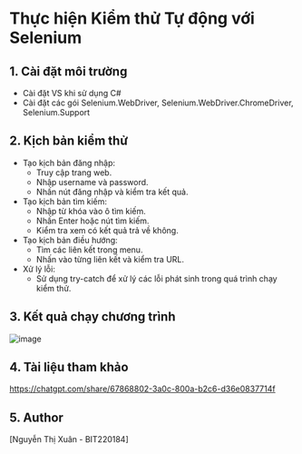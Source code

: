 # Thực hiện Kiểm thử Tự động với Selenium
## 1. Cài đặt môi trường
- Cài đặt VS khi sử dụng C#
- Cài đặt các gói Selenium.WebDriver, Selenium.WebDriver.ChromeDriver, Selenium.Support
## 2. Kịch bản kiểm thử
- Tạo kịch bản đăng nhập:
  + Truy cập trang web.
  + Nhập username và password.
  + Nhấn nút đăng nhập và kiểm tra kết quả.
- Tạo kịch bản tìm kiếm:
  + Nhập từ khóa vào ô tìm kiếm.
  + Nhấn Enter hoặc nút tìm kiếm.
  + Kiểm tra xem có kết quả trả về không.
- Tạo kịch bản điều hướng:
  + Tìm các liên kết trong menu.
  + Nhấn vào từng liên kết và kiểm tra URL.
- Xử lý lỗi:
  + Sử dụng try-catch để xử lý các lỗi phát sinh trong quá trình chạy kiểm thử.
## 3. Kết quả chạy chương trình
![image](https://github.com/user-attachments/assets/2498723e-e456-446a-a221-668ce5138215)
## 4. Tài liệu tham khảo
https://chatgpt.com/share/67868802-3a0c-800a-b2c6-d36e0837714f
## 5. Author
[Nguyễn Thị Xuân - BIT220184]
